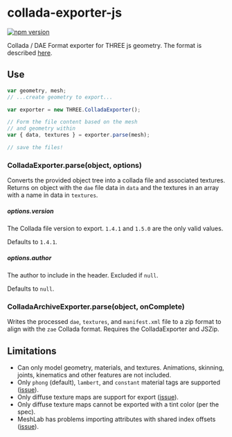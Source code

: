 # collada-exporter-js

[![npm version](https://badge.fury.io/js/collada-exporter.svg)](https://www.npmjs.com/package/collada-exporter)

Collada / DAE Format exporter for THREE js geometry. The format is described [here](https://www.khronos.org/collada/).

## Use

```js
var geometry, mesh;
// ...create geometry to export...

var exporter = new THREE.ColladaExporter();

// Form the file content based on the mesh
// and geometry within
var { data, textures } = exporter.parse(mesh);

// save the files!

```

### ColladaExporter.parse(object, options)

Converts the provided object tree into a collada file and associated textures. Returns on object with the `dae` file data in `data` and the textures in an array with a name in data in `textures`.

##### options.version

The Collada file version to export. `1.4.1` and `1.5.0` are the only valid values.

Defaults to `1.4.1`.

##### options.author

The author to include in the header. Excluded if `null`.

Defaults to `null`.

### ColladaArchiveExporter.parse(object, onComplete)

Writes the processed `dae`, `textures`, and `manifest.xml` file to a zip format to align with the `zae` Collada format. Requires the ColladaExporter and JSZip.

## Limitations

- Can only model geometry, materials, and textures. Animations, skinning, joints, kinematics and other features are not included.
- Only `phong` (default), `lambert`, and `constant` material tags are supported ([issue](https://github.com/gkjohnson/collada-exporter-js/issues/4)).
- Only diffuse texture maps are support for export ([issue](https://github.com/gkjohnson/collada-exporter-js/issues/5)).
- Only diffuse texture maps cannot be exported with a tint color (per the spec).
- MeshLab has problems importing attributes with shared index offsets ([issue](https://github.com/gkjohnson/collada-exporter-js/issues/8)).
